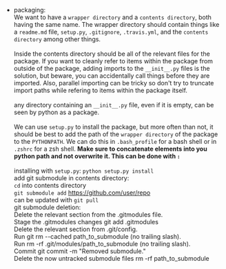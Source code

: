 - packaging:<br/>
		We want to have a `wrapper directory` and a `contents directory`, both having the same name. The wrapper directory should contain things like a `readme.md` file, `setup.py`, `.gitignore`, `.travis.yml`, and the `contents directory` among other things.<br/> <br/>
		Inside the contents directory should be all of the relevant files for the package. If you want to cleanly refer to items within the package from outside of the package, adding imports to the `__init__.py` files is the solution, but beware, you can accidentally call things before they are imported. Also, parallel importing can be tricky so don't try to truncate import paths while refering to items within the package itself.<br/> <br/>
		any directory containing an `__init__.py` file, even if it is empty, can be seen by python as a package.<br/> <br/>
		We can use `setup.py` to install the package, but more often than not, it should be best to add the path of the `wrapper directory` of the package to the `PYTHONPATH`. We can do this in `.bash_profile` for a bash shell or in `.zshrc` for a zsh shell. **Make sure to concatenate elements into you python path and not overwrite it. This can be done with `:`**<br/> <br/>
		installing with `setup.py`: `python setup.py install`<br/>
		add git submodule in contents directory:<br/>
			`cd` into contents directory<br/>
			`git submodule add` https://github.com/user/repo<br/>
			can be updated with `git pull`<br/>
		git submodule deletion:<br/>
			Delete the relevant section from the .gitmodules file.<br/>
			Stage the .gitmodules changes git add .gitmodules<br/>
			Delete the relevant section from .git/config.<br/>
			Run git rm --cached path_to_submodule (no trailing slash).<br/>
			Run rm -rf .git/modules/path_to_submodule (no trailing slash).<br/>
			Commit git commit -m "Removed submodule."<br/>
			Delete the now untracked submodule files rm -rf path_to_submodule<br/>
